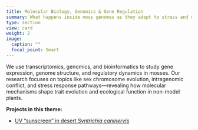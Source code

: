```yaml
---
title: Molecular Biology, Genomics & Gene Regulation
summary: What happens inside moss genomes as they adapt to stress and change?
type: section
view: card
weight: 2
image:
  caption: ""
  focal_point: Smart
---
```


We use transcriptomics, genomics, and bioinformatics to study gene expression, genome structure, and regulatory dynamics in mosses. Our research focuses on topics like sex chromosome evolution, intragenomic conflict, and stress response pathways—revealing how molecular mechanisms shape trait evolution and ecological function in non-model plants.


**Projects in this theme:**

- [UV “sunscreen” in desert *Syntrichia caninervis*](/allprojects/uv-sunscreen/)
